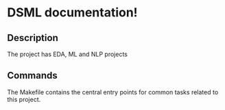# DSML documentation!

## Description

The project has EDA, ML and NLP projects

## Commands

The Makefile contains the central entry points for common tasks related to this project.

